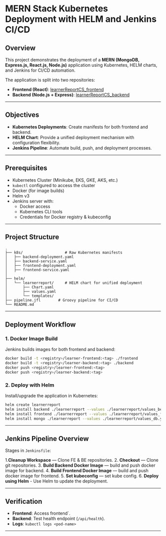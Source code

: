 # MERN Stack Kubernetes Deployment with HELM and Jenkins CI/CD

## Overview

This project demonstrates the deployment of a **MERN (MongoDB, Express.js, React.js, Node.js)** application using Kubernetes, HELM charts, and Jenkins for CI/CD automation.

The application is split into two repositories:

- **Frontend (React)**: [learnerReportCS\_frontend](https://github.com/ranyabrkumar/Containerization_Container_Orchestration/tree/main/frontend)
- **Backend (Node.js + Express)**: [learnerReportCS\_backend](https://github.com/ranyabrkumar/Containerization_Container_Orchestration/tree/main/backend)

---

## Objectives

- **Kubernetes Deployments**: Create manifests for both frontend and backend.
- **HELM Chart**: Provide a unified deployment mechanism with configuration flexibility.
- **Jenkins Pipeline**: Automate build, push, and deployment processes.

---

## Prerequisites

- Kubernetes Cluster (Minikube, EKS, GKE, AKS, etc.)
- `kubectl` configured to access the cluster
- Docker (for image builds)
- Helm v3
- Jenkins server with:
  - Docker access
  - Kubernetes CLI tools
  - Credentials for Docker registry & kubeconfig

---

## Project Structure

```
.
├── k8s/                   # Raw Kubernetes manifests
│   ├── backend-deployment.yaml
│   ├── backend-service.yaml
│   ├── frontend-deployment.yaml
│   ├── frontend-service.yaml
│   
├── helm/
│   └── learnerreport/     # HELM chart for unified deployment
│       ├── Chart.yaml
│       ├── values.yaml
│       └── templates/
├── pipeline.jfl        # Groovy pipeline for CI/CD
└── README.md
```

---

## Deployment Workflow

### 1. Docker Image Build

Jenkins builds images for both frontend and backend:

```bash
docker build -t <registry>/learner-frontend:<tag> ./frontend
docker build -t <registry>/learner-backend:<tag> ./backend
docker push <registry>/learner-frontend:<tag>
docker push <registry>/learner-backend:<tag>
```

### 2. Deploy with Helm

Install/upgrade the application in Kubernetes:

```bash
helm create learnerreport
helm install backend ./learnerreport --values ./learnerreport/values_be.yaml
helm install frontend ./learnerreport --values ./learnerreport/values_fe.yaml
helm install mongo ./learnerreport --values ./learnerreport/values_db.yaml

```

---

## Jenkins Pipeline Overview

Stages in `Jenkinsfile`:

1.**Cleanup Workspace** — Clone FE & BE repositories.
2. **Checkout** — Clone git repositories.
3. **Build Backend Docker Image** — build and push docker image for backend.
4. **Build Frontend Docker Image** — build and push docker image for frontend.
5. **Set kubeconfig** — set kube config.
6. **Deploy using Helm** - Use Helm to update the deployment.

---

## Verification

- **Frontend**: Access frontend`.
- **Backend**: Test health endpoint (`/api/health`).
- **Logs**: `kubectl logs <pod-name>`

---

